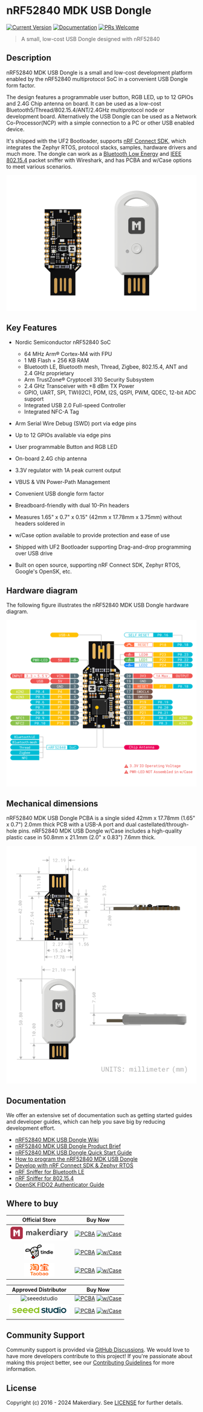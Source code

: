 # nRF52840 MDK USB Dongle
[![Current Version](https://img.shields.io/github/tag/makerdiary/nrf52840-mdk-usb-dongle.svg)](https://github.com/makerdiary/nrf52840-mdk-usb-dongle/tags)
[![Documentation](https://github.com/makerdiary/nrf52840-mdk-usb-dongle/actions/workflows/documentation.yml/badge.svg?branch=main)](https://wiki.makerdiary.com/nrf52840-mdk-usb-dongle)
[![PRs Welcome](https://img.shields.io/badge/PRs-welcome-brightgreen.svg?color=informational)](/.github/CONTRIBUTING.md)

> A small, low-cost USB Dongle designed with nRF52840

## Description

nRF52840 MDK USB Dongle is a small and low-cost development platform enabled by the nRF52840 multiprotocol SoC in a convenient USB Dongle form factor.

The design features a programmable user button, RGB LED, up to 12 GPIOs and 2.4G Chip antenna on board. It can be used as a low-cost Bluetooth5/Thread/802.15.4/ANT/2.4GHz multiprotocol node or development board. Alternatively the USB Dongle can be used as a Network Co-Processor(NCP) with a simple connection to a PC or other USB enabled device.

It's shipped with the UF2 Bootloader, supports [nRF Connect SDK][ncs-guide], which integrates the Zephyr RTOS, protocol stacks, samples, hardware drivers and much more. The dongle can work as a [Bluetooth Low Energy][ble-sniffer] and [IEEE 802.15.4][nrf802154-sniffer] packet sniffer with Wireshark, and has PCBA and w/Case options to meet various scenarios.

![product hero](./docs/assets/images/nrf52840dongle-hero.png)

## Key Features

* Nordic Semiconductor nRF52840 SoC

    - 64 MHz Arm® Cortex-M4 with FPU
    - 1 MB Flash + 256 KB RAM
    - Bluetooth LE, Bluetooth mesh, Thread, Zigbee, 802.15.4, ANT and 2.4 GHz proprietary
    - Arm TrustZone® Cryptocell 310 Security Subsystem
    - 2.4 GHz Transceiver with +8 dBm TX Power
    - GPIO, UART, SPI, TWI(I2C), PDM, I2S, QSPI, PWM, QDEC, 12-bit ADC support
    - Integrated USB 2.0 Full-speed Controller
    - Integrated NFC-A Tag

* Arm Serial Wire Debug (SWD) port via edge pins
* Up to 12 GPIOs available via edge pins
* User programmable Button and RGB LED
* On-board 2.4G chip antenna
* 3.3V regulator with 1A peak current output
* VBUS & VIN Power-Path Management
* Convenient USB dongle form factor
* Breadboard-friendly with dual 10-Pin headers
* Measures 1.65" x 0.7" x 0.15" (42mm x 17.78mm x 3.75mm) without headers soldered in
* w/Case option available to provide protection and ease of use
* Shipped with UF2 Bootloader supporting Drag-and-drop programming over USB drive
* Built on open source, supporting nRF Connect SDK, Zephyr RTOS, Google's OpenSK, etc.

## Hardware diagram

The following figure illustrates the nRF52840 MDK USB Dongle hardware diagram.

[![](./docs/assets/images/nrf52840-mdk-usb-dongle-pinout.png)][pinout-diagram]

## Mechanical dimensions

nRF52840 MDK USB Dongle PCBA is a single sided 42mm x 17.78mm (1.65" x 0.7") 2.0mm thick PCB with a USB-A port and dual castellated/through-hole pins. nRF52840 MDK USB Dongle w/Case includes a high-quality plastic case in 50.8mm x 21.1mm (2.0" x 0.83") 7.6mm thick.

![](./docs/assets/images/mechanical_specs.png)

## Documentation

We offer an extensive set of documentation such as getting started guides and developer guides, which can help you save big by reducing development effort.

* [nRF52840 MDK USB Dongle Wiki][wiki]
* [nRF52840 MDK USB Dongle Product Brief][product-brief]
* [nRF52840 MDK USB Dongle Quick Start Guide][quickstart]
* [How to program the nRF52840 MDK USB Dongle][programming]
* [Develop with nRF Connect SDK & Zephyr RTOS][ncs-guide]
* [nRF Sniffer for Bluetooth LE][ble-sniffer]
* [nRF Sniffer for 802.15.4][nrf802154-sniffer]
* [OpenSK FIDO2 Authenticator Guide][opensk]

## Where to buy

| Official Store | Buy Now |
|:--------------:|:-------:|
| <a href="https://makerdiary.com"><img alt="makerdiary store" display="inline" src="./docs/assets/images/makerdiary-store.png" width="160"></a> | [![PCBA](https://img.shields.io/badge/PCBA-AC2E45)](https://makerdiary.com/products/nrf52840-mdk-usb-dongle) [![w/Case](https://img.shields.io/badge/w%2FCase-AC452E)](https://makerdiary.com/products/nrf52840-mdk-usb-dongle-w-case) |
| <a href="https://www.tindie.com/stores/makerdiary/"><img alt="Tindie" display="inline" src="./docs/assets/images/tindie-store.png" width="80"></a> | [![PCBA](https://img.shields.io/badge/PCBA-AC2E45)](https://www.tindie.com/products/makerdiary/nrf52840-micro-dev-kit-usb-dongle) [![w/Case](https://img.shields.io/badge/w%2FCase-AC452E)](https://www.tindie.com/products/makerdiary/nrf52840-mdk-usb-dongle-w-case/) |
| <a href="https://zaowubang.taobao.com"><img alt="Taobao" display="inline" src="./docs/assets/images/taobao-store.png" width="80"></a> | [![PCBA](https://img.shields.io/badge/PCBA-AC2E45)](https://item.taobao.com/item.htm?spm=a1z10.1-c.w4004-2992523845.4.7e39796cobENAV&id=578378054977) [![w/Case](https://img.shields.io/badge/w%2FCase-AC452E)](https://item.taobao.com/item.htm?spm=a1z10.3-c.w4002-2992521588.13.629e3f9aZAbOdL&id=597968842403) |

| Approved Distributor | Buy Now |
|:--------------:|:-------:|
| <img alt="seeedstudio" display="inline" src="./docs/assets/images/amazon_logo.png" width="120"> | [![PCBA](https://img.shields.io/badge/PCBA-AC2E45)](https://www.amazon.com/gp/product/B07MJ12XLG) [![w/Case](https://img.shields.io/badge/w/Case-AC452E)](https://www.amazon.com/GeeekPi-nRF52840-MDK-Dongle-Case/dp/B07TSJHTSY) |
| <img alt="seeedstudio" display="inline" src="./docs/assets/images/seeedstudio.png" width="160"> | [![PCBA](https://img.shields.io/badge/PCBA-AC2E45)](https://www.seeedstudio.com/nRF52840-MDK-USB-Dongle-p-3184.html) [![w/Case](https://img.shields.io/badge/w/Case-AC452E)](https://www.seeedstudio.com/nRF52840-MDK-USB-Dongle-w-Case-p-4094.html) |

## Community Support

Community support is provided via [GitHub Discussions][discussions]. We would love to have more developers contribute to this project! If you're passionate about making this project better, see our [Contributing Guidelines][contributing] for more information.

## License

Copyright (c) 2016 - 2024 Makerdiary. See [LICENSE](./LICENSE) for further details.

[ncs-guide]: https://wiki.makerdiary.com/nrf52840-mdk-usb-dongle/guides/ncs
[ble-sniffer]: https://wiki.makerdiary.com/nrf52840-mdk-usb-dongle/guides/ble-sniffer
[nrf802154-sniffer]: https://wiki.makerdiary.com/nrf52840-mdk-usb-dongle/guides/nrf802154-sniffer
[pinout-diagram]: https://wiki.makerdiary.com/nrf52840-mdk-usb-dongle/assets/attachments/nrf52840-mdk-usb-dongle-pinout_v1_1.pdf
[wiki]: https://wiki.makerdiary.com/nrf52840-mdk-usb-dongle
[product-brief]: https://wiki.makerdiary.com/nrf52840-mdk-usb-dongle/introduction
[quickstart]: http://wiki.makerdiary.com/nrf52840-mdk-usb-dongle/getting-started
[programming]: http://wiki.makerdiary.com/nrf52840-mdk-usb-dongle/programming
[opensk]: http://wiki.makerdiary.com/nrf52840-mdk-usb-dongle/guides/opensk
[discussions]: https://github.com/makerdiary/nrf52840-mdk-usb-dongle/discussions
[contributing]: https://wiki.makerdiary.com/nrf52840-mdk-usb-dongle/CONTRIBUTING